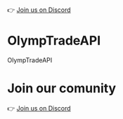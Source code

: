 👉 [Join us on Discord](https://discord.gg/p7YyFqSmAz)
# OlympTradeAPI
OlympTradeAPI

# Join our comunity
👉 [Join us on Discord](https://discord.gg/p7YyFqSmAz)
